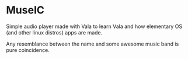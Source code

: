 # MuseIC
Simple audio player made with Vala to learn Vala and how elementary OS (and other linux distros) apps are made. 

Any resemblance between the name and some awesome music band is pure coincidence.
